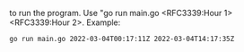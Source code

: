 to run the program. Use "go run main.go <RFC3339:Hour 1> <RFC3339:Hour 2>.  Example:
    
    go run main.go 2022-03-04T00:17:11Z 2022-03-04T14:17:35Z

